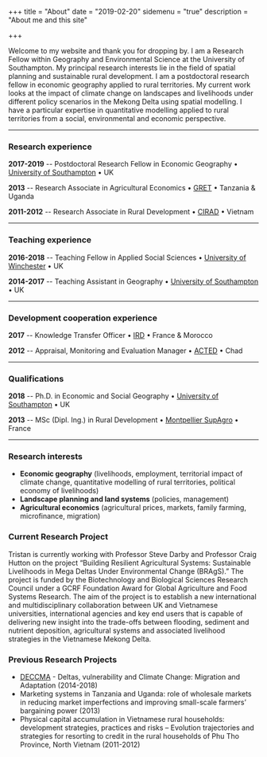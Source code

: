 +++
title = "About"
date = "2019-02-20"
sidemenu = "true"
description = "About me and this site"

+++

Welcome to my website and thank you for dropping by. I am a Research Fellow within Geography and Environmental Science at the University of Southampton. My principal research interests lie in the field of spatial planning and sustainable rural development. I am a postdoctoral research fellow in economic geography applied to rural territories. My current work looks at the impact of climate change on landscapes and livelihoods under different policy scenarios in the Mekong Delta using spatial modelling. I have a particular expertise in quantitative modelling applied to rural territories from a social, environmental and economic perspective.

---

### Research experience

**2017-2019** -- Postdoctoral Research Fellow in Economic Geography • [University of Southampton](https://www.southampton.ac.uk/geography) • UK

**2013** -- Research Associate in Agricultural Economics • [GRET](https://www.gret.org/?lang=en) • Tanzania & Uganda

**2011-2012** -- Research Associate in Rural Development • [CIRAD](https://www.cirad.fr/en) • Vietnam

---

### Teaching experience

**2016-2018** -- Teaching Fellow in Applied Social Sciences • [University of Winchester](https://www.winchester.ac.uk) • UK

**2014-2017** -- Teaching Assistant in Geography • [University of Southampton](https://www.southampton.ac.uk/geography) • UK

---

### Development cooperation experience

**2017** -- Knowledge Transfer Officer • [IRD](https://en.ird.fr/ird.fr) • France & Morocco

**2012** -- Appraisal, Monitoring and Evaluation Manager • [ACTED](https://www.acted.org/en/) • Chad

---

### Qualifications

**2018** -- Ph.D. in Economic and Social Geography • [University of Southampton](https://www.southampton.ac.uk/geography/postgraduate/index.page?) • UK

**2013** -- MSc (Dipl. Ing.) in Rural Development • [Montpellier SupAgro](http://www.supagro.fr/web/en/) • France

---

### Research interests

- **Economic geography** (livelihoods, employment, territorial impact of climate change, quantitative modelling of rural territories, political economy of livelihoods)
- **Landscape planning and land systems** (policies, management)
- **Agricultural economics** (agricultural prices, markets, family farming, microfinance, migration)

### Current Research Project

Tristan is currently working with Professor Steve Darby and Professor Craig Hutton on the project “Building Resilient Agricultural Systems: Sustainable Livelihoods in Mega Deltas Under Environmental Change (BRAgS).” The project is funded by the Biotechnology and Biological Sciences Research Council under a GCRF Foundation Award for Global Agriculture and Food Systems Research. The aim of the project is to establish a new international and multidisciplinary collaboration between UK and Vietnamese universities, international agencies and key end users that is capable of delivering new insight into the trade-offs between flooding, sediment and nutrient deposition, agricultural systems and associated livelihood strategies in the Vietnamese Mekong Delta.

### Previous Research Projects

- [DECCMA](www.deccma.com) - Deltas, vulnerability and Climate Change: Migration and Adaptation (2014-2018)
- Marketing systems in Tanzania and Uganda: role of wholesale markets in reducing market imperfections and improving small-scale farmers’ bargaining power (2013)
- Physical capital accumulation in Vietnamese rural households: development strategies, practices and risks – Evolution trajectories and strategies for resorting to credit in the rural households of Phu Tho Province, North Vietnam (2011-2012)